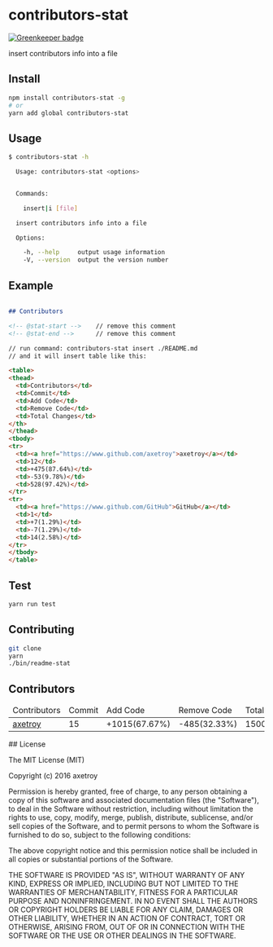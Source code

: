 # contributors-stat

[![Greenkeeper badge](https://badges.greenkeeper.io/axetroy/contributors-stat.svg)](https://greenkeeper.io/)

insert contributors info into a file

## Install

```bash
npm install contributors-stat -g
# or
yarn add global contributors-stat
```

## Usage

```bash
$ contributors-stat -h

  Usage: contributors-stat <options>


  Commands:

    insert|i [file]

  insert contributors info into a file

  Options:

    -h, --help     output usage information
    -V, --version  output the version number
```

## Example

```markdown

## Contributors

<!-- @stat-start -->    // remove this comment
<!-- @stat-end -->      // remove this comment

// run command: contributors-stat insert ./README.md
// and it will insert table like this:

<table>
<thead>
  <td>Contributors</td>
  <td>Commit</td>
  <td>Add Code</td>
  <td>Remove Code</td>
  <td>Total Changes</td>
</th>
</thead>
<tbody>
<tr>
  <td><a href="https://www.github.com/axetroy">axetroy</a></td>
  <td>12</td>
  <td>+475(87.64%)</td>
  <td>-53(9.78%)</td>
  <td>528(97.42%)</td>
</tr>
<tr>
  <td><a href="https://www.github.com/GitHub">GitHub</a></td>
  <td>1</td>
  <td>+7(1.29%)</td>
  <td>-7(1.29%)</td>
  <td>14(2.58%)</td>
</tr>
</tbody>
</table>

```

## Test

```bash
yarn run test
```

## Contributing

```bash
git clone
yarn
./bin/readme-stat
```


## Contributors

<!-- @stat-start -->
<table>
<thead>
  <td>Contributors</td>
  <td>Commit</td>
  <td>Add Code</td>
  <td>Remove Code</td>
  <td>Total Changes</td>
</th>
</thead>
<tbody>
<tr>
  <td><a href="https://www.github.com/axetroy">axetroy</a></td>
  <td>15</td>
  <td>+1015(67.67%)</td>
  <td>-485(32.33%)</td>
  <td>1500(100.00%)</td>
</tr>
</tbody>
</table>
<!-- @stat-end -->
## License

The MIT License (MIT)

Copyright (c) 2016 axetroy

Permission is hereby granted, free of charge, to any person obtaining a copy
of this software and associated documentation files (the "Software"), to deal
in the Software without restriction, including without limitation the rights
to use, copy, modify, merge, publish, distribute, sublicense, and/or sell
copies of the Software, and to permit persons to whom the Software is
furnished to do so, subject to the following conditions:

The above copyright notice and this permission notice shall be included in all
copies or substantial portions of the Software.

THE SOFTWARE IS PROVIDED "AS IS", WITHOUT WARRANTY OF ANY KIND, EXPRESS OR
IMPLIED, INCLUDING BUT NOT LIMITED TO THE WARRANTIES OF MERCHANTABILITY,
FITNESS FOR A PARTICULAR PURPOSE AND NONINFRINGEMENT. IN NO EVENT SHALL THE
AUTHORS OR COPYRIGHT HOLDERS BE LIABLE FOR ANY CLAIM, DAMAGES OR OTHER
LIABILITY, WHETHER IN AN ACTION OF CONTRACT, TORT OR OTHERWISE, ARISING FROM,
OUT OF OR IN CONNECTION WITH THE SOFTWARE OR THE USE OR OTHER DEALINGS IN THE
SOFTWARE.
